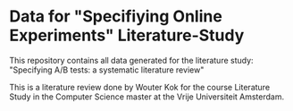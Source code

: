 # Data for "Specifiying Online Experiments" Literature-Study
This repository contains all data generated for the literature study: 
"Specifying A/B tests: a systematic literature review"

This is a literature review done by Wouter Kok for the course Literature Study in the Computer Science master at the Vrije Universiteit Amsterdam. 